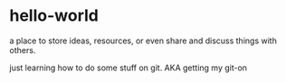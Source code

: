 # hello-world
a place to store ideas, resources, or even share and discuss things with others.

just learning how to do some stuff on git.  AKA getting my git-on
